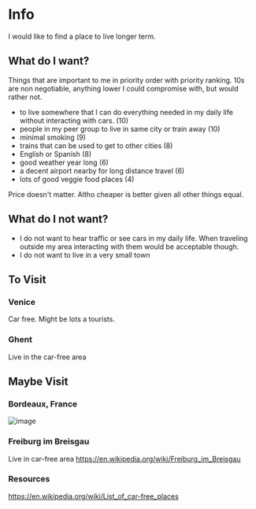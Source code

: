 # Info
I would like to find a place to live longer term. 

## What do I want? 

Things that are important to me in priority order with priority ranking. 10s are non negotiable, anything lower I could compromise with, but would rather not. 
* to live somewhere that I can do everything needed in my daily life without interacting with cars. (10)
* people in my peer group to live in same city or train away (10)
* minimal smoking (9) 
* trains that can be used to get to other cities (8)
* English or Spanish (8)
* good weather year long (6)
* a decent airport nearby for long distance travel (6)
* lots of good veggie food places (4)

Price doesn't matter. Altho cheaper is better given all other things equal. 

## What do I not want? 
* I do not want to hear traffic or see cars in my daily life. When traveling outside my area interacting with them would be acceptable though. 
* I do not want to live in a very small town


## To Visit 

### Venice
Car free. Might be lots a tourists. 

### Ghent 
Live in the car-free area

## Maybe Visit 
### Bordeaux, France
![image](https://user-images.githubusercontent.com/15036618/172024096-64bcbac1-d583-4e0c-8e83-75b258e02b90.png)

### Freiburg im Breisgau
Live in car-free area
https://en.wikipedia.org/wiki/Freiburg_im_Breisgau


### Resources
https://en.wikipedia.org/wiki/List_of_car-free_places


